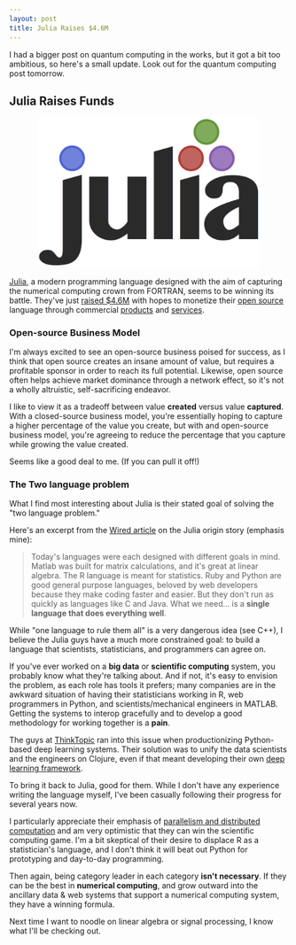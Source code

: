 ```yaml
---
layout: post
title: Julia Raises $4.6M
---
```


I had a bigger post on quantum computing in the works, but it got a bit too ambitious, so here's a small update. Look out for the quantum computing post tomorrow.

## Julia Raises Funds

<center>
    <img src="../images/2017/06/JuliaRaisesFunds/logo.png" width="400" />
</center>

[Julia][6], a modern programming language designed with the aim of capturing the numerical computing crown from FORTRAN, seems to be winning its battle. They've just [raised $4.6M][1] with hopes to monetize their [open source][7] language through commercial [products][4] and [services][5].

### Open-source Business Model

I'm always excited to see an open-source business poised for success, as I think that open source creates an insane amount of value, but requires a profitable sponsor in order to reach its full potential. Likewise, open source often helps achieve market dominance through a network effect, so it's not a wholly altruistic, self-sacrificing endeavor. 

I like to view it as a tradeoff between value **created** versus value **captured**. With a closed-source business model, you're essentially hoping to capture a higher percentage of the value you create, but with and open-source business model, you're agreeing to reduce the percentage that you capture while growing the value created.

Seems like a good deal to me. (If you can pull it off!)

### The Two language problem

What I find most interesting about Julia is their stated goal of solving the "two language problem."

Here's an excerpt from the [Wired article][3] on the Julia origin story (emphasis mine):

> Today's languages were each designed with different goals in mind. Matlab was built for matrix calculations, and it's great at linear algebra. The R language is meant for statistics. Ruby and Python are good general purpose languages, beloved by web developers because they make coding faster and easier. But they don't run as quickly as languages like C and Java. What we need... is a **single language that does everything well**.

While "one language to rule them all" is a very dangerous idea (see C++), I believe the Julia guys have a much more constrained goal: to build a language that scientists, statisticians, and programmers can agree on.

If you've ever worked on a **big data** or **scientific computing** system, you probably know what they're talking about. And if not, it's easy to envision the problem, as each role has tools it prefers; many companies are in the awkward situation of having their statisticians working in R, web programmers in Python, and scientists/mechanical engineers in MATLAB. Getting the systems to interop gracefully and to develop a good methodology for working together is a **pain**.

The guys at [ThinkTopic][8] ran into this issue when productionizing Python-based deep learning systems. Their solution was to unify the data scientists and the engineers on Clojure, even if that meant developing their own [deep learning framework][9].

To bring it back to Julia, good for them. While I don't have any experience writing the language myself, I've been casually following their progress for several years now.

I particularly appreciate their emphasis of [parallelism and distributed computation][10] and am very optimistic that they can win the scientific computing game. I'm a bit skeptical of their desire to displace R as a statistician's language, and I don't think it will beat out Python for prototyping and day-to-day programming. 

Then again, being category leader in each category **isn't necessary**. If they can be the best in **numerical computing**, and grow outward into the ancillary data & web systems that support a numerical computing system, they have a winning formula.

Next time I want to noodle on linear algebra or signal processing, I know what I'll be checking out.

[1]: https://juliacomputing.com/press/2017/06/19/funding.html "Julia Computing Raises $4.6M in Seed Funding"
[2]: http://www.davidykay.com/Whats-Next-in-Programming/ "What's Next in Programming?"
[3]: https://www.wired.com/2014/02/julia/ "Wired:  One Programming Language to Rule Them All"
[4]: https://juliacomputing.com/products/ "Julia Computing: Products"
[5]: https://juliacomputing.com/services/ "Julia Computing: Services"
[6]: https://julialang.org/ "Julia Language"
[7]: https://github.com/JuliaLang/julia "Julia: Open Source"
[8]: http://thinktopic.com/ "ThinkTopic"
[9]: https://github.com/thinktopic/cortex "Cortex"
[10]: https://docs.julialang.org/en/stable/manual/parallel-computing/ "Julia: Parallel Computing"

